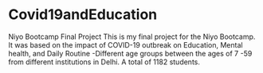 # Covid19andEducation
Niyo Bootcamp Final Project
This is my final project for the Niyo Bootcamp. It was based on the impact of COVID-19 outbreak on Education, Mental health, and Daily Routine -Different age groups between the ages of 7 -59 from different institutions in Delhi. A total of 1182 students.
